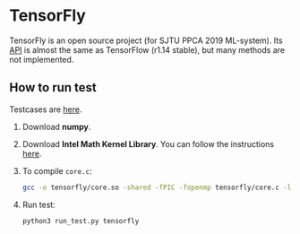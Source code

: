 # TensorFly

TensorFly is an open source project (for SJTU  PPCA 2019 ML-system). Its [API](<https://tensorflow.google.cn/versions/r1.14/api_docs/python/tf>) is almost the same as TensorFlow (r1.14 stable), but many methods are not implemented.

## How to run test

Testcases are [here](<https://github.com/dizhenhuoshan/ML-System-2019-Testcase>).

1. Download **numpy**.

2. Download **Intel Math Kernel Library**. You can follow the instructions [here](<https://blog.csdn.net/chenjun15/article/details/75041932/>).

3. To compile `core.c`:

   ```bash
   gcc -o tensorfly/core.so -shared -fPIC -fopenmp tensorfly/core.c -lmkl_rt -O4 -funroll-loops
   ```

4. Run test:

   ```bash
   python3 run_test.py tensorfly
   ```

